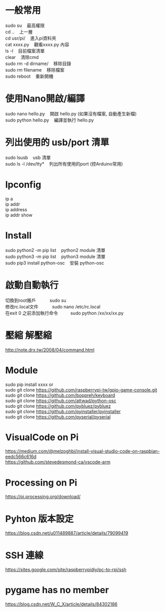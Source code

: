 # 一般常用  
sudo su     &nbsp;&nbsp;&nbsp;最高權限  
cd ..		    &nbsp;&nbsp;&nbsp;上一層  
cd usr/pi/	&nbsp;&nbsp;&nbsp;進入pi資料夾  
cat xxxx.py &nbsp;&nbsp;&nbsp;觀看xxxx.py 內容  
ls -l	      &nbsp;&nbsp;&nbsp;目前檔案清單  
clear       &nbsp;&nbsp;&nbsp;清除cmd  
sudo rm -d dirname/ &nbsp;&nbsp;&nbsp;移除目錄  
sudo rm filename    &nbsp;&nbsp;&nbsp;移除檔案  
sudo reboot &nbsp;&nbsp;&nbsp;重新開機    
  
  
# 使用Nano開啟/編譯
sudo nano hello.py	  &nbsp;&nbsp;&nbsp;開啟 hello.py (如果沒有檔案, 自動產生新檔)  
sudo python hello.py  &nbsp;&nbsp;&nbsp;編譯並執行 hello.py  
  
  
# 列出使用的 usb/port 清單  
sudo lsusb            &nbsp;&nbsp;&nbsp;usb	清單  
sudo ls -l /dev/tty* &nbsp;&nbsp;&nbsp;列出所有使用的port (控Arduino常用)  
  
  
# Ipconfig  
ip a  
ip addr  
ip address  
ip addr show  
  
  
# Install  
sudo python2 -m pip list  &nbsp;&nbsp;&nbsp;python2 module 清單  
sudo python3 -m pip list  &nbsp;&nbsp;&nbsp;python3 module 清單  
sudo pip3 install python-osc  &nbsp;&nbsp;&nbsp;安裝 python-osc  
  
  
# 啟動自動執行
切換到root賬戶　　          &nbsp;&nbsp;&nbsp;sudo su  
修改rc.local文件　　        &nbsp;&nbsp;&nbsp;sudo nano /etc/rc.local  
在exit 0 之前添加執行命令　　&nbsp;&nbsp;&nbsp;sudo python /xx/xx/xx.py  
  
 
# 壓縮 解壓縮  
http://note.drx.tw/2008/04/command.html  
  
  
# Module  
sudo pip install xxxx or  
sudo git clone https://github.com/raspberrypi-tw/gpio-game-console.git   
sudo git clone https://github.com/boppreh/keyboard  
sudo git clone https://github.com/attwad/python-osc  
sudo git clone https://github.com/pybluez/pybluez  
sudo git clone https://github.com/pyinstaller/pyinstaller  
sudo git clone https://github.com/pyserial/pyserial  
    
  
# VisualCode on Pi  
https://medium.com/@melzoghbi/install-visual-studio-code-on-raspbian-eedc566c616d  
https://github.com/stevedesmond-ca/vscode-arm  
  
  
# Processing on Pi  
https://pi.processing.org/download/  
  
  
# Pyhton 版本設定
https://blog.csdn.net/u011489887/article/details/79099419  
  
  
# SSH 連線  
https://sites.google.com/site/raspberrypidiy/pc-to-rpi/ssh  
  
  
# pygame has no member  
https://blog.csdn.net/W_C_X/article/details/84302186  
